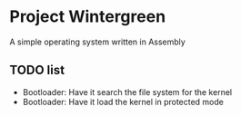 # Project Wintergreen
A simple operating system written in Assembly
## TODO list
- Bootloader: Have it search the file system for the kernel
- Bootloader: Have it load the kernel in protected mode
